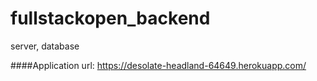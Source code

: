 # fullstackopen_backend
 server, database

####Application url: https://desolate-headland-64649.herokuapp.com/